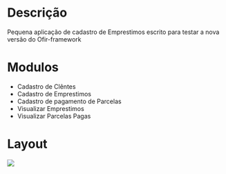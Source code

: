 # Descrição
Pequena aplicação de cadastro de Emprestimos escrito para testar a nova versão do Ofir-framework

# Modulos
<ul>
   <li>Cadastro de Clêntes</li>
   <li>Cadastro de Emprestimos</li>
   <li>Cadastro de pagamento de Parcelas</li>
   <li>Visualizar Emprestimos</li>
   <li>Visualizar Parcelas Pagas</li>
</ul>

# Layout

<img src="http://i67.tinypic.com/257hxy1.png" target="_bank"></img>
